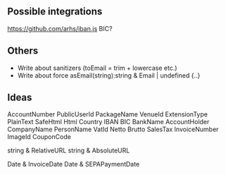 ## Possible integrations

https://github.com/arhs/iban.js
BIC?

## Others

- Write about sanitizers (toEmail = trim + lowercase etc.)
- Write about force asEmail(string):string & Email | undefined {..}

## Ideas

AccountNumber
PublicUserId
PackageName
VenueId
ExtensionType
PlainText
SafeHtml
Html
Country
IBAN
BIC
BankName
AccountHolder
CompanyName
PersonName
VatId
Netto
Brutto
SalesTax
InvoiceNumber
ImageId
CouponCode

string & RelativeURL
string & AbsoluteURL

Date & InvoiceDate
Date & SEPAPaymentDate
